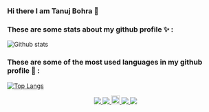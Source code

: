 ### Hi there I am Tanuj Bohra 👋

<!--
**tanujbohra/tanujbohra** is a ✨ _special_ ✨ repository because its `README.md` (this file) appears on your GitHub profile.

Here are some ideas to get you started:

- 🔭 I’m currently working on ...
- 🌱 I’m currently learning ...
- 👯 I’m looking to collaborate on ...
- 🤔 I’m looking for help with ...
- 💬 Ask me about ...
- 📫 How to reach me: ...
- 😄 Pronouns: ...
- ⚡ Fun fact: ...
-->
### These are some stats about my github profile ✨ :
![Github stats](https://github-readme-stats.vercel.app/api?username=tanujbohra&theme=highcontrast&show_icons=true&count_private=true)

### These are some of the most used languages in my github profile 🔭 :
[![Top Langs](https://github-readme-stats.vercel.app/api/top-langs/?username=tanujbohra&layout=compact)](https://github.com/tanujbohra/github-readme-stats)


<p align="center">

  <a href="http://twitter.com/tanujbohra">
    <img src="https://img.shields.io/badge/-Twitter-blue?style=flat-square&logo=twitter&logoColor=white" />
  </a>
   <a href="https://www.linkedin.com/in/tanujbohra/">
    <img src="https://img.shields.io/badge/-LinkedIn-0e76a8?style=flat-square&logo=Linkedin&logoColor=white" />
  </a>
  <a href="https://stackoverflow.com/users/13790266/tanujbohra?tab=profile">
    <img src="https://res.cloudinary.com/crunchbase-production/image/upload/c_lpad,f_auto,q_auto:eco,dpr_1/zruiknbedz8yqafxbazb" width="20" height="20"/>
  </a>
  <a href="https://leetcode.com/tanujbohra/">
    <img src="https://img.shields.io/badge/-Leetcode-yellow?style=flat-square&logo=Leetcode&logoColor=white"/>
  </a>
    <a href="https://www.hackerrank.com/tanujbohra">
    <img src="https://img.shields.io/badge/-HackerRank-green?style=flat-square&logo=Hackerrank&logoColor=white"/>
  </a>
  
</p>



